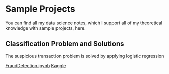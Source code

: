 # Sample Projects


You can find all my data science notes, which I support all of my theoretical knowledge with sample projects, here.

## Classification Problem and Solutions

The suspicious transaction problem is solved by applying logistic regression

[FraudDetection.ipynb](https://github.com/emrefkrlr/DataScienceJourneyWithSampleProjects/blob/main/FraudDetection.ipynb "FraudDetection.ipynb")
[Kaggle](https://www.kaggle.com/code/emrefikirlier/get-99-success-for-fraud-detection-using-logreg "Kaggle")


